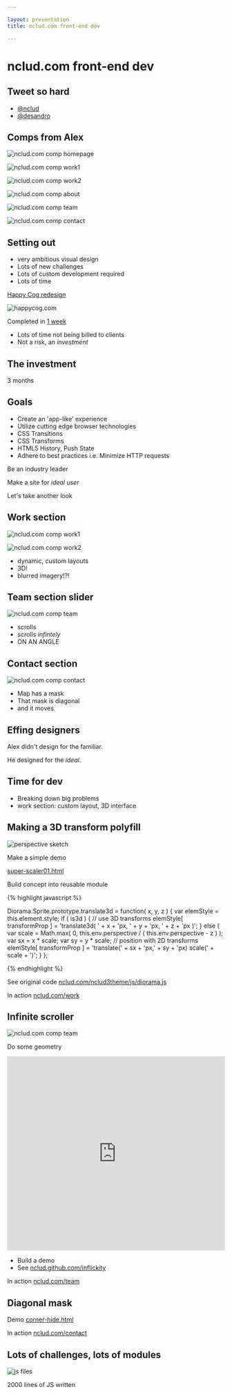 ```yaml
---

layout: presentation
title: nclud.com front-end dev

---
```


# nclud.com front-end dev



## Tweet so hard

+ [@nclud](http://twitter.com/nclud)
+ [@desandro](http://twitter.com/desandro)

## Comps from Alex

![nclud.com comp homepage](img/comp-home.jpg)

![nclud.com comp work1](img/comp-work1.jpg)

![nclud.com comp work2](img/comp-work2.jpg)

![nclud.com comp about](img/comp-about.jpg)

![nclud.com comp team](img/comp-team.jpg)

![nclud.com comp contact](img/comp-contact.jpg)

## Setting out

+ very ambitious visual design
+ Lots of new challenges
+ Lots of custom development required
+ Lots of time

[Happy Cog redesign](http://happycog.com)

![happycog.com](img/happycog.png)

Completed in [1 week](http://cognition.happycog.com/article/redesign-week)

+ Lots of time not being billed to clients
+ Not a risk, an _investment_

## The investment

3 months

## Goals

+ Create an 'app-like' experience
+ Utilize cutting edge browser technologies
+ CSS Transitions
+ CSS Transforms
+ HTML5 History, Push State
+ Adhere to best practices i.e. Minimize HTTP requests

Be an industry leader

Make a site for _ideal user_

Let's take another look

## Work section

![nclud.com comp work1](img/comp-work1.jpg)

![nclud.com comp work2](img/comp-work2.jpg)

+ dynamic, custom layouts
+ 3D!
+ blurred imagery!?!

## Team section slider

![nclud.com comp team](img/comp-team.jpg)

+ scrolls
+ scrolls _infintely_
+ ON AN ANGLE

## Contact section

![nclud.com comp contact](img/comp-contact.jpg)

+ Map has a mask
+ That mask is diagonal
+ and it moves

## Effing designers

Alex didn't design for the familiar.

He designed for the _ideal_.

## Time for dev

+ Breaking down big problems
+ work section: custom layout, 3D interface

## Making a 3D transform polyfill

![perspective sketch](img/perspective-sketch.jpg)

Make a simple demo

[super-scaler01.html](super-scaler01.html)

Build concept into reusable module

{% highlight javascript %}

Diorama.Sprite.prototype.translate3d = function( x, y, z ) {
  var elemStyle = this.element.style;
  if ( is3d ) {
    // use 3D transforms
    elemStyle[ transformProp ] = 'translate3d( ' + x + 'px, ' + y + 'px, ' + z + 'px )';
  } else {
    var scale = Math.max( 0, this.env.perspective / ( this.env.perspective - z ) );
    var sx = x * scale;
    var sy = y * scale;
    // position with 2D transforms
    elemStyle[ transformProp ] = 'translate(' + sx + 'px,' + sy + 'px) scale(' + scale + ')';
  }
};

{% endhighlight %}

See original code [nclud.com/nclud3theme/js/diorama.js](http://nclud.com/nclud3theme/js/diorama.js)

In action [nclud.com/work](nclud.com/work)

## Infinite scroller

![nclud.com comp team](img/comp-team.jpg)

Do some geometry

<iframe style="width: 100%; height: 450px" src="http://jsfiddle.net/desandro/2GMYn/embedded/result,js" allowfullscreen="allowfullscreen" frameborder="0"> </iframe>

+ Build a demo
+ See [nclud.github.com/inflickity](http://nclud.github.com/inflickity)

In action [nclud.com/team](http://nclud.com/team)

## Diagonal mask

Demo [corner-hide.html](corner-hide.html)

In action [nclud.com/contact](http://nclud.com/contact)

## Lots of challenges, lots of modules

![js files ](img/js-files.png)

2000 lines of JS written


